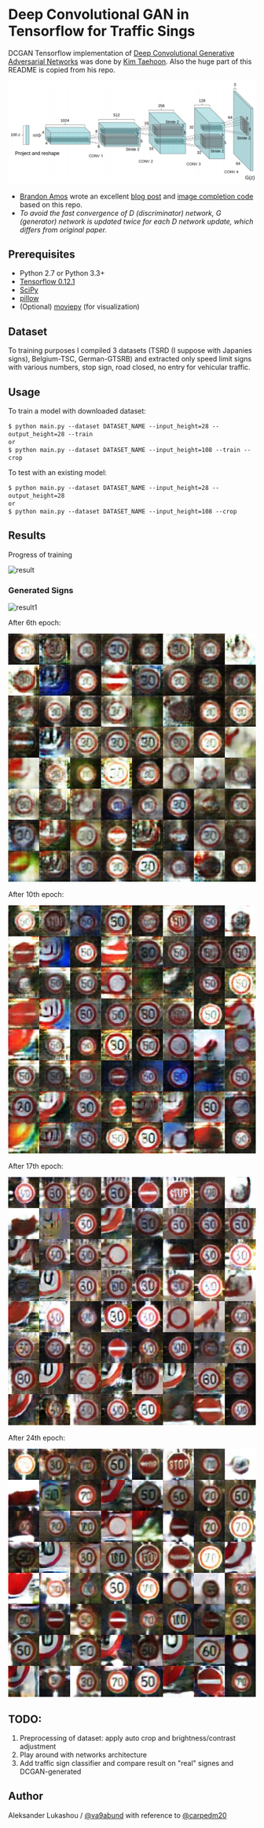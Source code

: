 # Deep Convolutional GAN in Tensorflow for Traffic Sings

DCGAN Tensorflow implementation of [Deep Convolutional Generative Adversarial Networks](http://arxiv.org/abs/1511.06434) was done by [Kim Taehoon](https://github.com/carpedm20). Also the huge part of this README is copied from his repo.

![alt tag](DCGAN.png)

* [Brandon Amos](http://bamos.github.io/) wrote an excellent [blog post](http://bamos.github.io/2016/08/09/deep-completion/) and [image completion code](https://github.com/bamos/dcgan-completion.tensorflow) based on this repo.
* *To avoid the fast convergence of D (discriminator) network, G (generator) network is updated twice for each D network update, which differs from original paper.*


## Prerequisites

- Python 2.7 or Python 3.3+
- [Tensorflow 0.12.1](https://github.com/tensorflow/tensorflow/tree/r0.12)
- [SciPy](http://www.scipy.org/install.html)
- [pillow](https://github.com/python-pillow/Pillow)
- (Optional) [moviepy](https://github.com/Zulko/moviepy) (for visualization)

## Dataset

To training purposes I compiled 3 datasets (TSRD (I suppose with Japanies signs), Belgium-TSC, German-GTSRB) and extracted only speed limit signs with various numbers, stop sign, road closed, no entry for vehicular traffic.


## Usage

To train a model with downloaded dataset:

    $ python main.py --dataset DATASET_NAME --input_height=28 --output_height=28 --train
    or
    $ python main.py --dataset DATASET_NAME --input_height=108 --train --crop

To test with an existing model:

    $ python main.py --dataset DATASET_NAME --input_height=28 --output_height=28
    or
    $ python main.py --dataset DATASET_NAME --input_height=108 --crop  

## Results

Progress of training

![result](assets/train.gif)


### Generated Signs

![result1](assets/test.gif)

After 6th epoch:

![result6](assets/train_06_0107.jpg)

After 10th epoch:

![result10](assets/train_10_0079.jpg)

After 17th epoch:

![result17](assets/train_17_0105.jpg)

After 24th epoch:

![result24](assets/train_24_0131.jpg)

## TODO:

1) Preprocessing of dataset: apply auto crop and brightness/contrast adjustment
2) Play around with networks architecture
3) Add traffic sign classifier and compare result on "real" signes and DCGAN-generated

## Author

Aleksander Lukashou / [@va9abund](https://github.com/va9abund/)
with reference to [@carpedm20](http://carpedm20.github.io/)
